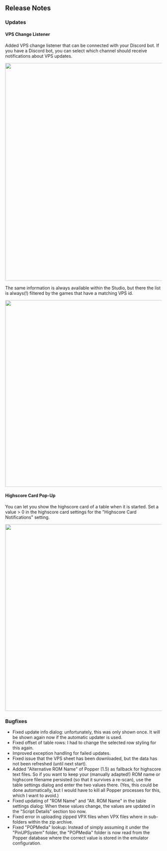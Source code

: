 ## Release Notes

### Updates

#### VPS Change Listener

Added VPS change listener that can be connected with your Discord bot.
If you have a Discord bot, you can select which channel should receive notifications about VPS updates.

<img src="https://github.com/syd711/vpin-studio/blob/main/documentation/vps/vps-bot-settings.png?raw=true" width="700" />

The same information is always available within the Studio, but there the list is always(!) filtered by the games that 
have a matching VPS id.

<img src="https://github.com/syd711/vpin-studio/blob/main/documentation/vps/vps-notifications.png?raw=true" width="600" />

#### Highscore Card Pop-Up

You can let you show the highscore card of a table when it is started. Set a value > 0 in the highscore card settings for 
the "Highscore Card Notifications" setting.

<img src="https://github.com/syd711/vpin-studio/blob/main/documentation/highscores/card-pupup.png?raw=true" width="600" />


### Bugfixes

- Fixed update info dialog: unfortunately, this was only shown once. It will be shown again now if the automatic updater is used.
- Fixed offset of table rows: I had to change the selected row styling for this again.
- Improved exception handling for failed updates.
- Fixed issue that the VPS sheet has been downloaded, but the data has not been refreshed (until next start).
- Added "Alternative ROM Name" of Popper (1.5) as fallback for highscore text files. So if you want to keep your (manually adapted!) ROM name or highscore filename persisted (so that it survives a re-scan), use the table settings dialog and enter the two values there. (Yes, this could be done automatically, but I would have to kill all Popper processes for this, which I want to avoid.) 
- Fixed updating of "ROM Name" and "Alt. ROM Name" in the table settings dialog: When these values change, the values are updated in the "Script Details" section too now.
- Fixed error in uploading zipped VPX files when VPX files where in sub-folders within the zip archive.
- Fixed "POPMedia" lookup: Instead of simply assuming it under the "PinUPSystem" folder, the "POPMedia" folder is now read from the Popper database where the correct value is stored in the emulator configuration.  
